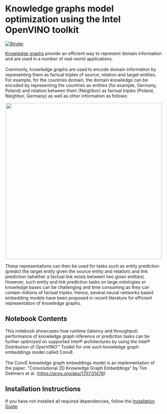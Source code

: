 # Knowledge graphs model optimization using the Intel OpenVINO toolkit
[![Binder](https://mybinder.org/badge_logo.svg)](https://mybinder.org/v2/gh/openvinotoolkit/openvino_notebooks/HEAD?labpath=notebooks%2F219-knowledge-graphs-conve%2F219-knowledge-graphs-conve.ipynb)

[Knowledge graphs](https://arxiv.org/pdf/2002.00388.pdf) provide an efficient way to represent domain information and are used in a number of real-world applications. <br><br>
Commonly, knowledge graphs are used to encode domain information by representing them as factual triples of source, relation and target entities.
For example, for the countries domain, the domain knowledge can be encoded by representing the countries as entities (for example, Germany, Poland) and relation between them (Neighbor) as factual triples (Poland, Neighbor, Germany) as well as other information as follows:
<p style="text-align:center;">
    <img src="https://user-images.githubusercontent.com/29454499/210564312-82cda081-b2ed-4027-8251-ca57a97b4666.png" width=500>
<p>

These representations can then be used for tasks such as entity prediction (predict the target entity given the source entity and relation) and link prediction (whether a factual link exists between two given entities). However, such entity and link prediction tasks on large ontologies or knowledge bases can be challenging and time consuming as they can contain millions of factual triples. Hence, several neural networks based embedding models have been proposed in recent literature for efficient representation of knowledge graphs.

## Notebook Contents

This notebook showcases how runtime (latency and throughput) performance of knowledge graph inference or prediction tasks can be further optimized on supported Intel® architectures by using the Intel® Distribution of OpenVINO™ Toolkit for one such knowledge graph embeddings model called ConvE. <br><br>
The ConvE knowledge graph embeddings model is an implementation of the paper: "Convolutional 2D Knowledge Graph Embeddings" by Tim Dettmers et al. (https://arxiv.org/abs/1707.01476).

## Installation Instructions

If you have not installed all required dependencies, follow the [Installation Guide](https://github.com/openvinotoolkit/openvino_notebooks/blob/main/README.md).